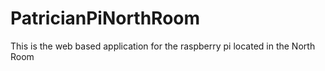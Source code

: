 # PatricianPiNorthRoom
This is the web based application for the raspberry pi located in the North Room
